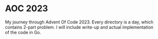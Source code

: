 # AOC 2023
My journey through Advent Of Code 2023. Every directory is a day, which contains 2-part problem. I will include write-up and actual implementation of the code in Go.
